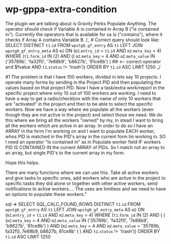 # wp-gppa-extra-condition

The plugin we are talking about is Gravity Perks Populate Anything. The operator should check if Variable A is contained in Array B ("is contained in").
Currently the operators that is available for us is ("contains"), where it checks if Array A contains Variable B.
/_ # Correct query should look like:
SELECT
DISTINCT `t1`.`id`
FROM
`wpstg0_gf_entry` AS `t1`
LEFT JOIN `wpstg0_gf_entry_meta` AS `m2` ON (`m2`.`entry_id` = `t1`.`id` AND `m2`.`meta_key` = 4)
WHERE (`t1`.`form_id` IN (2)
AND ((
`m2`.`meta_key` = 4
AND
`m2`.`meta_value` IN ('35789b', 'fa32f0', '7e88b9', 'b8627b', '81ce8b') ) ## <-- correct operator and \$fvalue
AND
`t1`.`status` != 'trash'))
ORDER BY `t1`.`id` ASC
LIMIT 1250
_/

#1
The problem is that I have 100 workers, divided in lets say 10 projects.
I operate many forms by sending in the Project PID and then populating
the values based on that project PID. Now I have a task/extra
work/report in the specific project where only 10 out of 100 workers are
working. I need to have a way to get a radio/checkbox with the name of
only 10 workers that are "activated" in the project and then to be able
to select the specific workers. Now we have a way where we populate all
the workers (even though they are not active in the project) and select
those we need. We do this where we bring all the workers "owned" by my,
in stead I want to bring all the workers which are active in an array.
In order to do so I have an ARRAY in the form I'm working on and I want
to populate EACH worker, whos PID is matched in the PID's array in the
current form Im working in. SO I need an operator "Is contained in" as
in Populate worker field IF workers PID IS CONTAINED IN the current
ARRAY of PIDs. So I match not an array to an array, but single PID's to
the current array in my form.

Hope this helps.

There are many functions where we can use this. Take all active workers
and give tasks to specific ones, add workers who are active in the
project to specific tasks they did alone or together with other active
workers, send notifications to active workers.... The uses are limitless
and we need to have an options to populate these workers.”

sql =>
SELECT SQL_CALC_FOUND_ROWS DISTINCT
`t1`.`id`
FROM
`wpstg0_gf_entry` AS `t1`
LEFT JOIN `wpstg0_gf_entry_meta` AS `m2`
ON (`m2`.`entry_id` = `t1`.`id` AND `m2`.`meta_key` = 4)
WHERE (`t1`.`form_id` IN (2)
AND (
(
(`m2`.`meta_key` = 4
AND `m2`.`meta_value` IN ('35789b', 'fa32f0', '7e88b9', 'b8627b', '81ce8b')
)
AND (`m2`.`meta_key` = 4
AND `m2`.`meta_value` = '35789b, fa32f0, 7e88b9, b8627b, 81ce8b'
)
)
AND `t1`.`status` != 'trash'))
ORDER BY `t1`.`id` ASC LIMIT 1250
